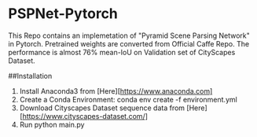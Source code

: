 # PSPNet-Pytorch
This Repo contains an implemetation of "Pyramid Scene Parsing Network" in Pytorch. Pretrained weights are converted from Official Caffe Repo. The performance is almost 76% mean-IoU on Validation set of CityScapes Dataset.

##Installation
1. Install Anaconda3 from [Here][https://www.anaconda.com]
2. Create a Conda Environment: conda env create -f environment.yml
3. Download Cityscapes Dataset sequence data from [Here][https://www.cityscapes-dataset.com/]
4. Run python main.py


